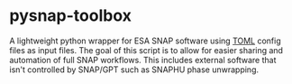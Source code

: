 # pysnap-toolbox
A lightweight python wrapper for ESA SNAP software using [TOML](https://toml.io/en/) config files as input files. The goal of this script is to allow for easier sharing and automation of full SNAP workflows. This includes external software that isn't controlled by SNAP/GPT such as SNAPHU phase unwrapping.
